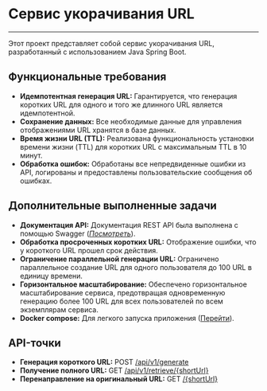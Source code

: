 # Сервис укорачивания URL

---

Этот проект представляет собой сервис укорачивания URL, разработанный с использованием Java Spring Boot.

## Функциональные требования
- **Идемпотентная генерация URL:** Гарантируется, что генерация коротких URL для одного и того же длинного URL является идемпотентной.
- **Сохранение данных:** Все необходимые данные для управления отображениями URL хранятся в базе данных.
- **Время жизни URL (TTL):** Реализована функциональность установки времени жизни (TTL) для коротких URL с максимальным TTL в 10 минут.
- **Обработка ошибок:** Обработаны все непредвиденные ошибки из API, логированы и предоставлены пользовательские сообщения об ошибках.

## Дополнительные выполненные задачи
- **Документация API:** Документация REST API была выполнена с помощью Swagger ([*Посмотреть*](http://localhost:8090/api/v1/swagger-ui/index.html#/)).
- **Обработка просроченных коротких URL:** Отображение ошибки, что у короткого URL прошел срок действия.
- **Ограничение параллельной генерации URL:** Ограничено параллельное создание URL для одного пользователя до 100 URL в единицу времени.
- **Горизонтальное масштабирование:** Обеспечено горизонтальное масштабирование сервиса, предотвращая одновременную генерацию более 100 URL для всех пользователей по всем экземплярам сервиса.
- **Docker compose:** Для легкого запуска приложения ([Перейти](compose.yaml)).

## API-точки
- **Генерация короткого URL:** POST [/api/v1/generate](https://www.postman.com/anton757/workspace/shorturlservice/request/31888042-3c00d5fe-8c41-4c11-9dd6-3c0b98fe5043)
- **Получение полного URL:** GET [/api/v1/retrieve/{shortUrl}](https://www.postman.com/anton757/workspace/shorturlservice/request/31888042-aa61c090-02a0-4c05-8cdb-c9be30bebd95)
- **Перенаправление на оригинальный URL:** GET [/{shortUrl}](https://www.postman.com/anton757/workspace/shorturlservice/request/31888042-27e416d7-3a0b-4608-a3c9-5c157a0f5782)
